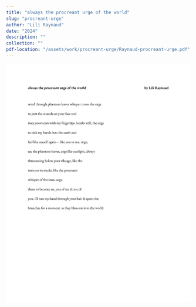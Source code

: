 ```yaml
---
title: "always the procreant urge of the world"
slug: "procreant-urge"
author: "Lili Raynaud"
date: "2024"
description: ""
collection: ""
pdf-location: "/assets/work/procreant-urge/Raynaud-procreant-urge.pdf"
---
```


<img src="/assets/work/procreant-urge/Raynaud-procreant-urge-1.webp" class="vertical-image">